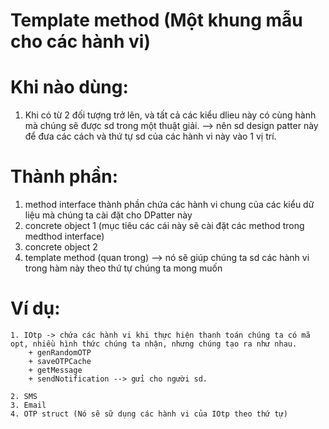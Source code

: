 # Template method (Một khung mẫu cho các hành vi)
# Khi nào dùng:
1. Khi có từ 2 đối tượng trở lên, và tất cả các kiểu dlieu này có cùng hành mà chúng sẽ được sd trong một thuật giải.
--> nên sd design patter này để đưa các cách và thứ tự sd của các hành vi này vào 1 vị trí.

# Thành phần:
1. method interface thành phần chứa các hành vi chung của các kiểu dữ liệu mà chúng ta cài đặt cho DPatter này
2. concrete object 1 (mục tiêu các cái này sẽ cài đặt các method trong medthod interface)
3. concrete object 2
4. template method (quan trong) --> nó sẽ giúp chúng ta sd các hành vi trong hàm này theo thứ tự chúng ta mong muốn

# Ví dụ:
    1. IOtp -> chứa các hành vi khi thực hiện thanh toán chúng ta có mã opt, nhiều hình thức chúng ta nhận, nhưng chúng tạo ra như nhau.
        + genRandomOTP
        + saveOTPCache
        + getMessage
        + sendNotification --> gửi cho người sd.
        
    2. SMS
    3. Email
    4. OTP struct (Nó sẽ sữ dụng các hành vi của IOtp theo thứ tự) 
    